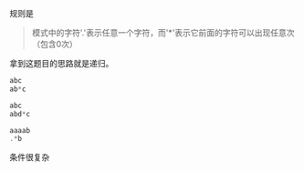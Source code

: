 规则是

> 模式中的字符'.'表示任意一个字符，而'*'表示它前面的字符可以出现任意次（包含0次）

拿到这题目的思路就是递归。

```c
abc
ab*c

abc
abd*c

aaaab
.*b

```

条件很复杂
